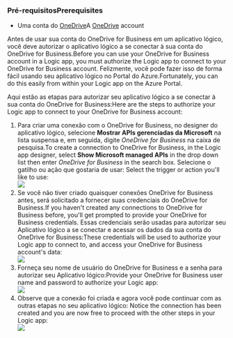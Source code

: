 ### <a name="prerequisites"></a><span data-ttu-id="0ff1c-101">Pré-requisitos</span><span class="sxs-lookup"><span data-stu-id="0ff1c-101">Prerequisites</span></span>
* <span data-ttu-id="0ff1c-102">Uma conta do [OneDrive](http://OneDrive.com)</span><span class="sxs-lookup"><span data-stu-id="0ff1c-102">A [OneDrive](http://OneDrive.com) account</span></span> 

<span data-ttu-id="0ff1c-103">Antes de usar sua conta do OneDrive for Business em um aplicativo lógico, você deve autorizar o aplicativo lógico a se conectar à sua conta do OneDrive for Business.</span><span class="sxs-lookup"><span data-stu-id="0ff1c-103">Before you can use your OneDrive for Business account in a Logic app, you must authorize the Logic app to connect to your OneDrive for Business account.</span></span> <span data-ttu-id="0ff1c-104">Felizmente, você pode fazer isso de forma fácil usando seu aplicativo lógico no Portal do Azure.</span><span class="sxs-lookup"><span data-stu-id="0ff1c-104">Fortunately, you can do this easily from within your Logic app on the Azure Portal.</span></span> 

<span data-ttu-id="0ff1c-105">Aqui estão as etapas para autorizar seu aplicativo lógico a se conectar à sua conta do OneDrive for Business:</span><span class="sxs-lookup"><span data-stu-id="0ff1c-105">Here are the steps to authorize your Logic app to connect to your OneDrive for Business account:</span></span>

1. <span data-ttu-id="0ff1c-106">Para criar uma conexão com o OneDrive for Business, no designer do aplicativo lógico, selecione **Mostrar APIs gerenciadas da Microsoft** na lista suspensa e, em seguida, digite *OneDrive for Business* na caixa de pesquisa.</span><span class="sxs-lookup"><span data-stu-id="0ff1c-106">To create a connection to OneDrive for Business, in the Logic app designer, select **Show Microsoft managed APIs** in the drop down list then enter *OneDrive for Business* in the search box.</span></span> <span data-ttu-id="0ff1c-107">Selecione o gatilho ou ação que gostaria de usar: </span><span class="sxs-lookup"><span data-stu-id="0ff1c-107">Select the trigger or action you'll like to use:</span></span>  
   ![](./media/connectors-create-api-onedriveforbusiness/onedriveforbusiness-1.png)
2. <span data-ttu-id="0ff1c-108">Se você não tiver criado quaisquer conexões OneDrive for Business antes, será solicitado a fornecer suas credenciais do OneDrive for Business.</span><span class="sxs-lookup"><span data-stu-id="0ff1c-108">If you haven't created any connections to OneDrive for Business before, you'll get prompted to provide your OneDrive for Business credentials.</span></span> <span data-ttu-id="0ff1c-109">Essas credenciais serão usadas para autorizar seu Aplicativo lógico a se conectar e acessar os dados da sua conta do OneDrive for Business:</span><span class="sxs-lookup"><span data-stu-id="0ff1c-109">These credentials will be used to authorize your Logic app to connect to, and access your OneDrive for Business account's data:</span></span>  
   ![](./media/connectors-create-api-onedriveforbusiness/onedriveforbusiness-2.png)
3. <span data-ttu-id="0ff1c-110">Forneça seu nome de usuário do OneDrive for Business e a senha para autorizar seu Aplicativo lógico:</span><span class="sxs-lookup"><span data-stu-id="0ff1c-110">Provide your OneDrive for Business user name and password to authorize your Logic app:</span></span>  
   ![](./media/connectors-create-api-onedriveforbusiness/onedriveforbusiness-3.png)   
4. <span data-ttu-id="0ff1c-111">Observe que a conexão foi criada e agora você pode continuar com as outras etapas no seu aplicativo lógico: </span><span class="sxs-lookup"><span data-stu-id="0ff1c-111">Notice the connection has been created and you are now free to proceed with the other steps in your Logic app:</span></span>  
   ![](./media/connectors-create-api-onedriveforbusiness/onedriveforbusiness-4.png)   

